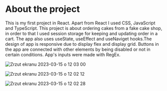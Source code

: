 # About the project

This is my first project in React. Apart from React I used CSS, JavaScript and TypeScript. This project is about ordering cakes from a fake cake shop, in order to that I used session storage for keeping and updating order in a cart. The app also uses useState, useEffect and useNaviget hooks.The design of app is responsive due to display flex and display grid. Buttons in the app are connected with other elements by being disabled or not in certain conditions. App's inputs were made with RegEx.

![Zrzut ekranu 2023-03-15 o 12 03 00](https://user-images.githubusercontent.com/109954703/225293571-2ba46e35-f3d4-4ba9-b8db-b199cd732da9.png)

![Zrzut ekranu 2023-03-15 o 12 02 12](https://user-images.githubusercontent.com/109954703/225293468-ca4d997d-a179-4e33-9389-257dc8d27b4d.png)

![Zrzut ekranu 2023-03-15 o 12 02 28](https://user-images.githubusercontent.com/109954703/225293626-bc2d3ed9-c321-41da-b10e-511d1ada4df8.png)
